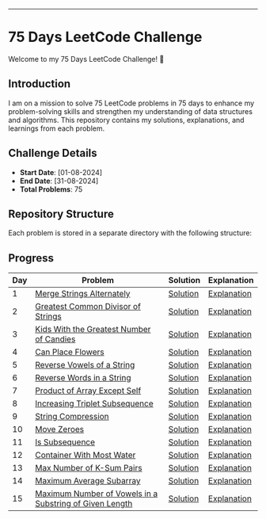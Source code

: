 

---

# 75 Days LeetCode Challenge

Welcome to my 75 Days LeetCode Challenge! 🚀

## Introduction

I am on a mission to solve 75 LeetCode problems in 75 days to enhance my problem-solving skills and strengthen my understanding of data structures and algorithms. This repository contains my solutions, explanations, and learnings from each problem.

## Challenge Details

- **Start Date**: [01-08-2024]
- **End Date**: [31-08-2024]
- **Total Problems**: 75

## Repository Structure

Each problem is stored in a separate directory with the following structure:

## Progress

| Day | Problem | Solution | Explanation |
|-----|---------|----------|-------------|
| 1   | [Merge Strings Alternately](./Day1/Merge_Strings_Alternatively.md) | [Solution](./Day1/P1mergeastring.py) | [Explanation](./Day1/Merge_Strings_Alternatively.md) |
| 2   | [Greatest Common Divisor of Strings](./Day2/Greatest_Common_Divisor_of_Strings.md) | [Solution](./Day2) | [Explanation](./Day2/Greatest_Common_Divisor_of_Strings.md) |
| 3   | [Kids With the Greatest Number of Candies](./Day3/Kids_With_the_Greatest_Number_of_Candies.md) | [Solution](./Day3/KidsWiththeGreatestNumberofCandies.py) | [Explanation](./Day3/Kids_With_the_Greatest_Number_of_Candies.md) |
| 4   | [Can Place Flowers](./Day4/canplaceflowers.md) | [Solution](./Day4/canplaceflowers.py) | [Explanation](./Day4/canplaceflowers.md) |
| 5   | [Reverse Vowels of a String](./Day5/ReverseVowelsofaString.md) | [Solution](./Day5/ReverseVowelsofaString.py) | [Explanation](./Day5/ReverseVowelsofaString.md) |
| 6   | [Reverse Words in a String](./Day6/ReverseWordsinaString.md) | [Solution](./Day6/ReverseWordsinaString.py) | [Explanation](./Day6/ReverseWordsinaString.md) |
| 7   | [Product of Array Except Self](./Day7/ProductofArrayExceptSelf.md) | [Solution](./Day7/ProductofArrayExceptSelf.py) | [Explanation](./Day7/ProductofArrayExceptSelf.md) |
| 8   | [Increasing Triplet Subsequence](./Day8/IncreasingTripletSubsequence.md) | [Solution](./Day8/IncreasingTripletSubsequence.py) | [Explanation](./Day8/IncreasingTripletSubsequence.md) |
| 9   | [String Compression](./Day9/StringCompression.md) | [Solution](./Day9/StringCompression.py) | [Explanation](./Day9/StringCompression.md) |
| 10   | [Move Zeroes](./Day10/MoveZeroes.md) | [Solution](./Day10/MoveZeroes.py) | [Explanation](./Day10/MoveZeroes.md) |
| 11   | [Is Subsequence](./Day11/IsSubsequence.md) | [Solution](./Day11/IsSubsequence.py) | [Explanation](./Day11/IsSubsequence.md) |
| 12   | [Container With Most Water](./Day12/ContainerWithMostWater.md) | [Solution](./Day12/ContainerWithMostWater.py) | [Explanation](./Day12/ContainerWithMostWater.md) |
| 13   | [Max Number of K-Sum Pairs](./Day13/MaxNumberofK-SumPairs.md) | [Solution](./Day13/MaxNumberofK-SumPairs.py) | [Explanation](./Day13/MaxNumberofK-SumPairs.md) |
| 14   | [Maximum Average Subarray](./Day14/MaximumAverageSubarray.md ) | [Solution](./Day14/MaximumAverageSubarray.py) | [Explanation](./Day14/MaximumAverageSubarray.md) |
| 15   | [Maximum Number of Vowels in a Substring of Given Length](./Day15/MaximumNumberofVowelsinaSubstringofGivenLength.md ) | [Solution](./Day15/MaximumNumberofVowelsinaSubstringofGivenLength.py) | [Explanation](./Day15/MaximumNumberofVowelsinaSubstringofGivenLength.md) |










